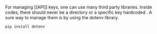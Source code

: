 For managing [[API]] keys, one can use many third party libraries. Inside codes, there should never be a directory or a specific key hardcoded .
A sure way to manage them is by using the dotenv library.

```bash
pip install dotenv
```
